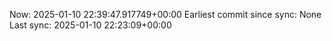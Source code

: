 Now: 2025-01-10 22:39:47.917749+00:00 Earliest commit since sync: None Last sync: 2025-01-10 22:23:09+00:00
